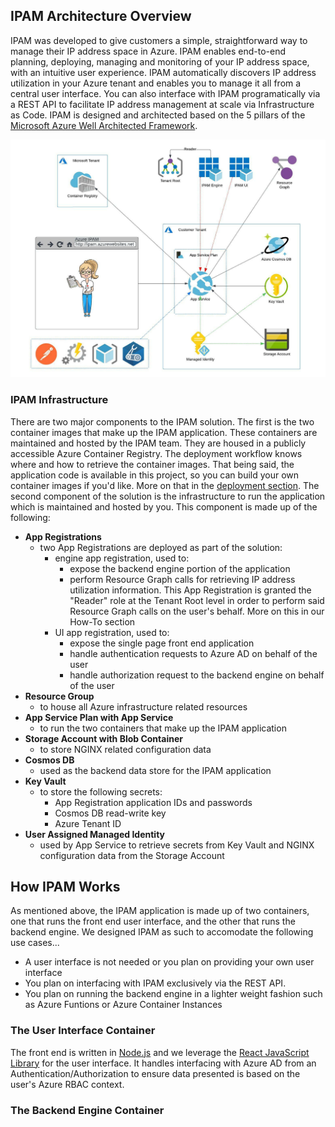 ## IPAM Architecture Overview
IPAM was developed to give customers a simple, straightforward way to manage their IP address space in Azure.  IPAM enables end-to-end planning, deploying, managing and monitoring of your IP address space, with an intuitive user experience. IPAM automatically discovers IP address utilization in your Azure tenant and enables you to manage it all from a central user interface. You can also interface with IPAM programatically via a REST API to facilitate IP address management at scale via Infrastructure as Code. IPAM is designed and architected based on the 5 pillars of the [Microsoft Azure Well Architected Framework](https://docs.microsoft.com/en-us/azure/architecture/framework/). 

![IPAM Architecture](../images/ipam_architecture.png ':size=60%')

### IPAM Infrastructure
There are two major components to the IPAM solution. The first is the two container images that make up the IPAM application. These containers are maintained and hosted by the IPAM team. They are housed in a publicly accessible Azure Container Registry. The deployment workflow knows where and how to retrieve the container images. That being said, the application code is available in this project, so you can build your own container images if you'd like. More on that in the [deployment section](../deployment.README.md). The second component of the solution is the infrastructure to run the application which is maintained and hosted by you. This component is made up of the following: 

- **App Registrations**
  - two App Registrations are deployed as part of the solution:
    - engine app registration, used to:
      - expose the backend engine portion of the application
      - perform Resource Graph calls for retrieving IP address utilization information. This App Registration is granted the "Reader" role at the Tenant Root level in order to perform said Resource Graph calls on the user's behalf. More on this in our How-To section
    - UI app registration, used to:
      - expose the single page front end application
      - handle authentication requests to Azure AD on behalf of the user
      - handle authorization request to the backend engine on behalf of the user
- **Resource Group** 
  - to house all Azure infrastructure related resources
- **App Service Plan with App Service**
  - to run the two containers that make up the IPAM application
- **Storage Account with Blob Container**
  - to store NGINX related configuration data
- **Cosmos DB**
  - used as the backend data store for the IPAM application
- **Key Vault**
  - to store the following secrets:
    - App Registration application IDs and passwords
    - Cosmos DB read-write key
    - Azure Tenant ID
- **User Assigned Managed Identity**
  - used by App Service to retrieve secrets from Key Vault and NGINX configuration data from the Storage Account

## How IPAM Works

As mentioned above, the IPAM application is made up of two containers, one that runs the front end user interface, and the other that runs the backend engine. We designed IPAM as such to accomodate the following use cases...
- A user interface is not needed or you plan on providing your own user interface
- You plan on interfacing with IPAM exclusively via the REST API.
- You plan on running the backend engine in a lighter weight fashion such as Azure Funtions or Azure Container Instances

### The User Interface Container
The front end is written in [Node.js](https://nodejs.org/en/) and we leverage the [React JavaScript Library](https://reactjs.org/) for the user interface. It handles interfacing with Azure AD from an Authentication/Authorization to ensure data presented is based on the user's Azure RBAC context. 

### The Backend Engine Container
